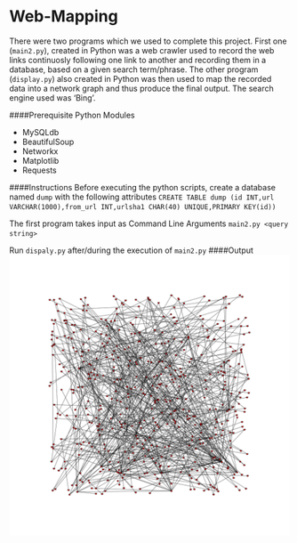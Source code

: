# Web-Mapping
There were two programs which we used to complete this project. First one (`main2.py`), created in
Python was a web crawler used to record the web links continuosly following one link to
another and recording them in a database, based on a given search term/phrase. The other
program (`display.py`) also created in Python was then used to map the recorded data into a network graph and thus produce the
final output. The search engine used was ‘Bing’.

####Prerequisite Python Modules
* MySQLdb
* BeautifulSoup
* Networkx
* Matplotlib
* Requests

####Instructions
Before executing the python scripts, create a database named `dump` with the following attributes
`CREATE TABLE dump (id INT,url VARCHAR(1000),from_url INT,urlsha1 CHAR(40) UNIQUE,PRIMARY KEY(id))`

The first program takes input as Command Line Arguments
`main2.py <query string>`

Run `dispaly.py` after/during the execution of `main2.py`
####Output
![picture alt](https://raw.githubusercontent.com/animeshkuzur/Web-Mapping/master/graph.png "A Network Graph on the term 'Donald Trump'")


